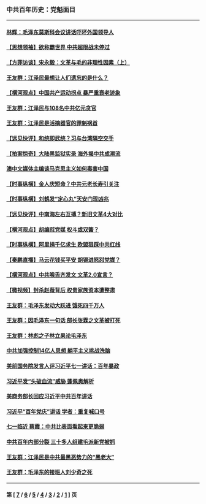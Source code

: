 ### 中共百年历史：党魁面目
---
#### [林辉：毛泽东莫斯科会议讲话吓坏外国领导人](../../pages/nf1176107/n13917931.md?10140430) 
#### [【思想领袖】欲称霸世界 中共超限战未停过](../../pages/nf1176107/n13745142.md?10140430) 
#### [【方菲访谈】宋永毅：文革与毛的非理性因素（上）](../../pages/nf1176107/n13469956.md?10140430) 
#### [王友群：江泽民最想让人们遗忘的是什么？](../../pages/nf1176107/n13408949.md?10140430) 
#### [【横河观点】中国共产运动拐点 暴严重衰老迹象](../../pages/nf1176107/n13388333.md?10140430) 
#### [王友群：江泽民与108名中共亿元贪官](../../pages/nf1176107/n13352358.md?10140430) 
#### [王友群：江泽民是活摘器官的罪魁祸首](../../pages/nf1176107/n13336903.md?10140430) 
#### [【远见快评】和统即武统？习与台湾隔空交手](../../pages/nf1176107/n13297739.md?10140430) 
#### [【拍案惊奇】大陆黑监狱实录 海外揭中共成潮流](../../pages/nf1176107/n13288853.md?10140430) 
#### [澳中文媒体主编谈马克思主义如何毒害中国](../../pages/nf1176107/n13257387.md?10140430) 
#### [【时事纵横】金人庆短命？中共元老长寿引关注](../../pages/nf1176107/n13217934.md?10140430) 
#### [【时事纵横】刘鹤发“定心丸”天安门现凶兆](../../pages/nf1176107/n13215416.md?10140430) 
#### [【远见快评】中南海左右互搏？新旧文革4大对比](../../pages/nf1176107/n13214745.md?10140430) 
#### [【横河观点】胡编怼党媒 权斗或双簧？](../../pages/nf1176107/n13210864.md?10140430) 
#### [【时事纵横】阿里捐千亿求生 欧盟狠踩中共红线](../../pages/nf1176107/n13206431.md?10140430) 
#### [【秦鹏直播】马云花钱买平安 胡锡进怒怼党媒？](../../pages/nf1176107/n13206392.md?10140430) 
#### [【横河观点】中共喉舌齐发文 文革2.0宣言？](../../pages/nf1176107/n13201248.md?10140430) 
#### [【微视频】封杀赵薇背后 权贵家族资本遭整肃](../../pages/nf1176107/n13197798.md?10140430) 
#### [王友群：毛泽东发动大跃进 饿死四千万人](../../pages/nf1176107/n13177158.md?10140430) 
#### [王友群：因毛泽东一句话 部长张霖之文革被打死](../../pages/nf1176107/n13161711.md?10140430) 
#### [王友群：林彪之子林立果论毛泽东](../../pages/nf1176107/n13128622.md?10140430) 
#### [中共加强控制14亿人思想 躺平主义挑战洗脑](../../pages/nf1176107/n13094299.md?10140430) 
#### [美前国务院发言人评习近平七一讲话：百年暴政](../../pages/nf1176107/n13066986.md?10140430) 
#### [习近平发“头破血流”威胁 蓬佩奥解析](../../pages/nf1176107/n13063604.md?10140430) 
#### [美商务部长回应习近平中共百年讲话](../../pages/nf1176107/n13062903.md?10140430) 
#### [习近平“百年党庆”讲话 学者：重复喊口号](../../pages/nf1176107/n13061411.md?10140430) 
#### [七一临近 蔡霞：中共比表面看起来更脆弱](../../pages/nf1176107/n13056418.md?10140430) 
#### [中共百年内部分裂 三十多人组建毛派新党被抓](../../pages/nf1176107/n13044023.md?10140430) 
#### [王友群：江泽民是中共最黑恶势力的“黑老大”](../../pages/nf1176107/n13022180.md?10140430) 
#### [王友群：毛泽东的接班人刘少奇之死](../../pages/nf1176107/n12991772.md?10140430) 

---
#### 第 [ [7](./7.md?10140430) / [6](./6.md?10140430) / [5](./5.md?10140430) / [4](./4.md?10140430) / [3](./3.md?10140430) / [2](./2.md?10140430) / [1](./1.md?10140430) ] 页
